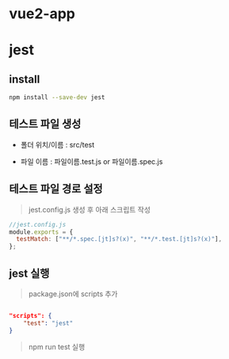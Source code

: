 # vue2-app

# jest

## install

```bash
npm install --save-dev jest
```

## 테스트 파일 생성

- 폴더 위치/이름 : src/test

- 파일 이름 : 파일이름.test.js or 파일이름.spec.js

## 테스트 파일 경로 설정

> jest.config.js 생성 후 아래 스크립트 작성

```javascript
//jest.config.js
module.exports = {
  testMatch: ["**/*.spec.[jt]s?(x)", "**/*.test.[jt]s?(x)"],
};
```

## jest 실행

> package.json에 scripts 추가

```json

"scripts": {
    "test": "jest"
}
```

> npm run test 실행

